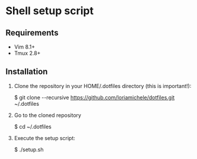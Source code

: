 Shell setup script
==================

## Requirements

- Vim 8.1+
- Tmux 2.8+

## Installation

1. Clone the repository in your HOME/.dotfiles directory (this is important!):

    $ git clone --recursive https://github.com/loriamichele/dotfiles.git ~/.dotfiles

2. Go to the cloned repository

    $ cd ~/.dotfiles

3. Execute the setup script:

    $ ./setup.sh
